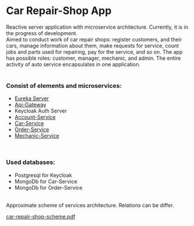 # Car Repair-Shop App

Reactive server application with microservice architecture.
Currently, it is in the progress of development.</br>
Aimed to conduct work of car repair shops: register customers, and their cars, manage information about them, 
make requests for service, count jobs and parts used for repairing, pay for the service, and so on. 
The app has possible roles: customer, manager, mechanic, and admin.
The entire activity of auto service encapsulates in one application.</br>
</br>

### Consist of elements and microservices: 
 - [Eureka Server](https://github.com/sltnsrh/car-repair-eureka-server)
 - [Api-Gateway](https://github.com/sltnsrh/car-repair-api-gateway)
 - Keycloak Auth Server
 - [Account-Service](https://github.com/sltnsrh/car-repair-account-service)
 - [Car-Service](https://github.com/sltnsrh/car-repair-car-service)
 - [Order-Service](https://github.com/sltnsrh/car-repair-order-service)
 - [Mechanic-Service](https://github.com/sltnsrh/car-repair-mechanic-service)
</br>

### Used databases: 
 - Postgresql for Keycloak
 - MongoDb for Car-Service
 - MongoDb for Order-Service

</br>
Approximate scheme of services architecture. Relations can be differ. 

[car-repair-shop-scheme.pdf](https://github.com/sltnsrh/car-repair-shop/blob/master/car-repair-shop-scheme.pdf)